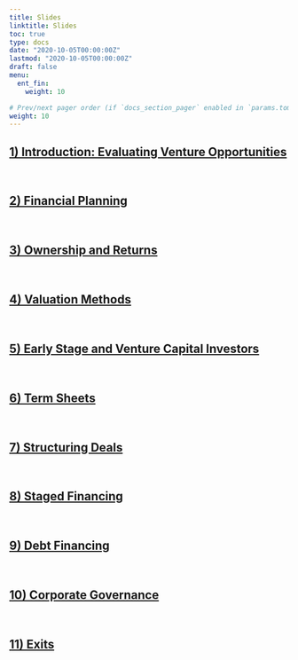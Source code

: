 ```yaml
---
title: Slides
linktitle: Slides
toc: true
type: docs
date: "2020-10-05T00:00:00Z"
lastmod: "2020-10-05T00:00:00Z"
draft: false
menu:
  ent_fin:
    weight: 10

# Prev/next pager order (if `docs_section_pager` enabled in `params.toml`)
weight: 10
--- 
```




## [1) Introduction: Evaluating Venture Opportunities](https://www.dropbox.com/s/ez83kri5cxoekmh/Ent_Fin_WS22_Intro.pdf?dl=0)


<br/>

## [2) Financial Planning](https://www.dropbox.com/s/6j1lfhn799041br/Ent_Fin_WS22_FinPlan.pdf?dl=0)


<br/>

## [3) Ownership and Returns](https://www.dropbox.com/s/3m641zsnn9il5t5/Ent_Fin_WS22_Ownership%26Returns.pdf?dl=0)


<br/>

## [4) Valuation Methods](https://www.dropbox.com/s/khqm73hciyoxo7s/Ent_Fin_WS22_ValuationMethods.pdf?dl=0)


<br/>


## [5) Early Stage and Venture Capital Investors](https://www.dropbox.com/s/6czos09qtaj5d48/Ent_Fin_WS22_Investor_Types.pdf?dl=0)


<br/>

## [6) Term Sheets](https://www.dropbox.com/s/v2rvy0mqtzzqtyl/Ent_Fin_WS22_TermSheets.pdf?dl=0)



<br/>

## [7) Structuring Deals](https://www.dropbox.com/s/2q1a3s4pa6cofi9/Ent_Fin_WS22_StructuringDeals.pdf?dl=0)


<br/>

## [8) Staged Financing](https://www.dropbox.com/s/34070wj5i47zwm4/Ent_Fin_WS22_StagedFinancing.pdf?dl=0)



<br/>

## [9) Debt Financing](https://www.dropbox.com/s/veoi5wfh2dhwr0c/Ent_Fin_WS21_Dept_Financing.pdf?dl=0)



<br/>

## [10) Corporate Governance](https://www.dropbox.com/s/4fxdgqipe96bsf1/Ent_Fin_WS21_Corp_Governance.pdf?dl=0)

<br/>

## [11) Exits](https://www.dropbox.com/s/210786kll74htzx/Ent_Fin_WS21_Exits.pdf?dl=0)



<br/>
